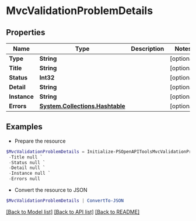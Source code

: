 # MvcValidationProblemDetails
## Properties

Name | Type | Description | Notes
------------ | ------------- | ------------- | -------------
**Type** | **String** |  | [optional] 
**Title** | **String** |  | [optional] 
**Status** | **Int32** |  | [optional] 
**Detail** | **String** |  | [optional] 
**Instance** | **String** |  | [optional] 
**Errors** | [**System.Collections.Hashtable**](Array.md) |  | [optional] 

## Examples

- Prepare the resource
```powershell
$MvcValidationProblemDetails = Initialize-PSOpenAPIToolsMvcValidationProblemDetails  -Type null `
 -Title null `
 -Status null `
 -Detail null `
 -Instance null `
 -Errors null
```

- Convert the resource to JSON
```powershell
$MvcValidationProblemDetails | ConvertTo-JSON
```

[[Back to Model list]](../README.md#documentation-for-models) [[Back to API list]](../README.md#documentation-for-api-endpoints) [[Back to README]](../README.md)

